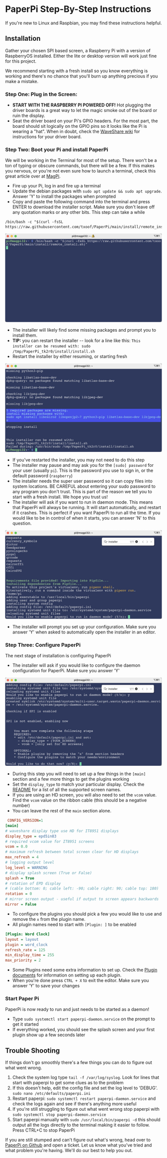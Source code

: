 # PaperPi Step-By-Step Instructions

If you're new to Linux and Raspbian, you may find these instructions helpful. 

## Installation

Gather your chosen SPI based screen, a Raspberry Pi with a version of RaspberryOS installed. Either the lite or desktop version will work just fine for this project.

We recommend starting with a fresh install so you know everything is working and there's no chance that you'll burn up anything precious if you make a mistake.

### Step One: Plug in the Screen:

* **START WITH THE RASPBERRY PI POWERED OFF!** Hot plugging the driver boards is a great way to let the magic smoke out of the board or ruin the display.
* Seat the driver board on your Pi's GPIO headers. For the most part, the board should sit logically on the GPIO pins so it looks like the Pi is wearing a "hat". When in doubt, check the [WaveShare wiki](https://www.waveshare.com/wiki/Main_Page#Display-e-Paper) for instructions for your driver board.

### Step Two: Boot your Pi and install PaperPi

We will be working in the Terminal for most of the setup. There won't be a ton of typing or obscure commands, but there will be a few. If this makes you nervous, or you're not even sure how to launch a terminal, check this great article over at [MagPi](https://magpi.raspberrypi.com/articles/terminal-help).

* Fire up your Pi, log in and fire up a terminal
* Update the debian packages with `sudo apt update && sudo apt upgrade`. Answer 'Y' to install the packages when prompted
* Copy and paste the following command into the terminal and press ENTER to download the installer script. Make sure you don't leave off any quotation marks or any other bits. This step can take a while

```shell
/bin/bash -c "$(curl -fsSL https://raw.githubusercontent.com/txoof/PaperPi/main/install/remote_install.sh)"
```
![paste command](./images/sbs_paste_command.jpg)

* The installer will likely find some missing packages and prompt you to install them. 
* **TIP:** you can restart the installer -- look for a line like this: `This installer can be resumed with: sudo /tmp/PaperPi_tk2r0/install/install.sh` 
* Restart the installer by either resuming, or starting fresh

![install packages](./images/sbs_deb_packages.jpg)

* If you've restarted the installer, you may not need to do this step
* The installer may pause and may ask you for the `[sudo] password` for your user (usually `pi`). This is the password you use to sign in, or the default password (`raspberry`)
* The installer needs the super user password so it can copy files into system locations. BE CAREFUL about entering your sudo password to any program you don't trust. This is part of the reason we tell you to start with a fresh install. We hope you trust us!
* The installer will ask if you want to run in daemon mode. This means that PaperPi will always be running. It will start automatically, and restart if it crashes. This is perfect if you want PaperPi to run all the time. If you would like to be in control of when it starts, you can answer 'N' to this question.

![daemon mode?](./images/sbs_daemon.jpg)

* The installer will prompt you set up your configuration. Make sure you answer 'Y' when asked to automatically open the installer in an editor. 

### Step Three: Configure PaperPi

The next stage of installation is configuring PaperPi 

* The installer will ask if you would like to configure the daemon configuration for  PaperPi. Make sure you answer 'Y'

![configuration](./images/sbs_configuration.jpg)

* During this step you will need to set up a few things in the `[main]` section and a few more things to get the plugins working
* Set the `display_type` to match your particular display. Check the [README](../README.md) for a list of all the supported screen names. 
* If you are using an HD screen, you will also need to set the `vcom` value. Find the `vcom` value on the ribbon cable (this should be a negative number)
* You can leave the rest of the `main` section alone.

```ini
 CONFIG_VERSION=1
[main]
# waveshare display type use HD for IT8951 displays
display_type = epd5in83
# required vcom value for IT8951 screens
vcom = 0.0
# maximum refresh between total screen clear for HD displays
max_refresh = 4
# logging output level
log_level = WARNING
# display splash screen (True or False)
splash = True
# rotation of EPD display
# (cable bottom: 0; cable left: -90; cable right: 90; cable top: 180)
rotation = 0
# mirror screen output - useful if output to screen appears backwards
mirror = False
```

* To configure the plugins you should pick a few you would like to use and remove the `x` from the plugin name.
* All plugin names need to start with `[Plugin: ]` to be enabled

```ini
[Plugin: Word Clock]
layout = layout
plugin = word_clock
refresh_rate = 125
min_display_time = 255
max_priority = 2
```
* Some Plugins need some extra information to set up. Check the [Plugin documents](./Plugins.md) for information on setting up each plugin.
* When you're done press `CTRL + X` to exit the editor. Make sure you answer 'Y' to save your changes

### Start Paper Pi

PaperPi is now ready to run and just needs to be started as a daemon!

* Type `sudo systemctl start paperpi-daemon.service` on the prompt to get it started
* If everything worked, you should see the splash screen and your first plugin show up a few seconds later

## Trouble Shooting

If things don't go smoothly there's a few things you can do to figure out what went wrong.

1. Check the system log type `tail -f /var/log/syslog`. Look for lines that start with paperpi to get some clues as to the problem
2. If this doesn't help, edit the config file and set the log level to 'DEBUG'. `sudo nano /etc/defaults/paperpi.ini`
3. Restart paperpi: `sudo systemctl restart paperpi-daemon.service` and check the logs again and see if there's anything more useful 
4. If you're still struggling to figure out what went wrong stop paperpi with `sudo systemctl stop paperpi-daemon.service`
5. Start paperpi manually with `sudo /usr/local/bin/paperpi -d` this should output all the logs directly to the terminal making it easier to follow. Press CTRL+C to stop PaperPi

If you are still stumped and can't figure out what's wrong, head over to [PaperPi on Github](https://github.com/txoof/PaperPi/issues) and open a ticket. Let us know what you've tried and what problem you're having. We'll do our best to help you out.